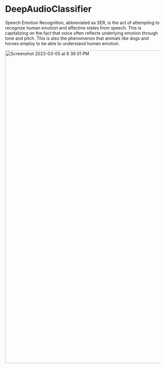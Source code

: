 # DeepAudioClassifier
Speech Emotion Recognition, abbreviated as SER, is the act of attempting to recognize human emotion and affective states from speech. This is capitalizing on the fact that voice often reflects underlying emotion through tone and pitch. This is also the phenomenon that animals like dogs and horses employ to be able to understand human emotion.

<img width="1020" alt="Screenshot 2023-03-05 at 6 39 01 PM" src="https://user-images.githubusercontent.com/76906632/222962357-b851a063-fc92-4f41-8666-a2d04546d9fd.png">
